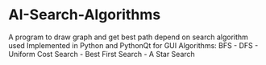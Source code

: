 # AI-Search-Algorithms
A program to draw graph and get best path depend on search algorithm used 
Implemented in Python and PythonQt for GUI
Algorithms: BFS - DFS - Uniform Cost Search - Best First Search - A Star Search
